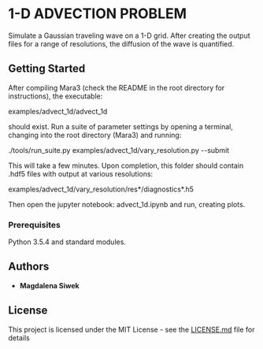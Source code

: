 # 1-D ADVECTION PROBLEM

Simulate a Gaussian traveling wave on a 1-D grid. After creating the output files for a range of resolutions, the diffusion of the wave is quantified.

## Getting Started

After compiling Mara3 (check the README in the root directory for instructions), the executable:

examples/advect_1d/advect_1d

should exist. Run a suite of parameter settings by opening a terminal, changing into the root directory (Mara3)
and running:

./tools/run_suite.py examples/advect_1d/vary_resolution.py --submit

This will take a few minutes. Upon completion, this folder should contain .hdf5 files with output at various resolutions:

examples/advect_1d/vary_resolution/res*/diagnostics*.h5

Then open the jupyter notebook: advect_1d.ipynb and run, creating plots.

### Prerequisites

Python 3.5.4 and standard modules.

## Authors

* **Magdalena Siwek**

## License

This project is licensed under the MIT License - see the [LICENSE.md](LICENSE.md) file for details
